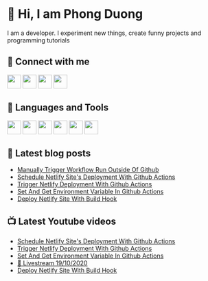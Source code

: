 # 👋 Hi, I am Phong Duong

I am a developer. I experiment new things, create funny projects and programming tutorials

## 🔗 Connect with me

[<img height="32" width="32" src="https://cdn.jsdelivr.net/npm/simple-icons@v3/icons/youtube.svg" />](https://www.youtube.com/channel/UCXykqt3V2-9bYXKWZRcH0rA)
[<img height="32" width="32" src="https://cdn.jsdelivr.net/npm/simple-icons@v3/icons/twitter.svg" />](https://twitter.com/koo_gio)
[<img height="32" width="32" src="https://cdn.jsdelivr.net/npm/simple-icons@v3/icons/facebook.svg" />](https://www.facebook.com/koogio)
[<img height="32" width="32" src="https://cdn.jsdelivr.net/npm/simple-icons@v3/icons/linkedin.svg" />](https://www.linkedin.com/in/phong-duong/)

## 🧰 Languages and Tools

[<img height="32" width="32" src="https://cdn.jsdelivr.net/npm/simple-icons@v3/icons/javascript.svg" />](javascript)
[<img height="32" width="32" src="https://cdn.jsdelivr.net/npm/simple-icons@v3/icons/html5.svg" />](html5)
[<img height="32" width="32" src="https://cdn.jsdelivr.net/npm/simple-icons@v3/icons/css3.svg" />](css3)
[<img height="32" width="32" src="https://cdn.jsdelivr.net/npm/simple-icons@v3/icons/node-dot-js.svg" />](nodejs)
[<img height="32" width="32" src="https://cdn.jsdelivr.net/npm/simple-icons@v3/icons/react.svg" />](react)
[<img height="32" width="32" src="https://cdn.jsdelivr.net/npm/simple-icons@v3/icons/vue-dot-js.svg" />](vue)

## 📝 Latest blog posts

<!-- BLOG-POST-LIST:START -->
- [Manually Trigger Workflow Run Outside Of Github](https://phongduong.dev/blog/manually-trigger-workflow-run-outside-of-github/)
- [Schedule Netlify Site's Deployment With Github Actions](https://phongduong.dev/blog/schedule-netlify-site-s-deployment-with-github-actions/)
- [Trigger Netlify Deployment With Github Actions](https://phongduong.dev/blog/trigger-netlify-deployment-with-github-actions/)
- [Set And Get Environment Variable In Github Actions](https://phongduong.dev/blog/set-and-get-environment-variable-in-github-actions/)
- [Deploy Netlify Site With Build Hook](https://phongduong.dev/blog/deploy-netlify-site-with-build-hook/)
<!-- BLOG-POST-LIST:END -->

## 📺 Latest Youtube videos

<!-- YOUTUBE-VIDEO-LIST:START -->
- [Schedule Netlify Site's Deployment With Github Actions](https://www.youtube.com/watch?v=aQaFrkCPsrA)
- [Trigger Netlify Deployment With Github Actions](https://www.youtube.com/watch?v=mfYgddKfOmc)
- [Set And Get Environment Variable In Github Actions](https://www.youtube.com/watch?v=EfXDLExMXh4)
- [🔴 Livestream 19/10/2020](https://www.youtube.com/watch?v=2zWwkyGDAaw)
- [Deploy Netlify Site With Build Hook](https://www.youtube.com/watch?v=fqp7FM73Xak)
<!-- YOUTUBE-VIDEO-LIST:END -->
